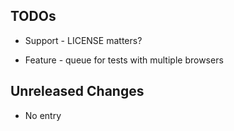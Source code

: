 TODOs
----------------------

* Support - LICENSE matters?

* Feature - queue for tests with multiple browsers

Unreleased Changes
----------------------

* No entry

